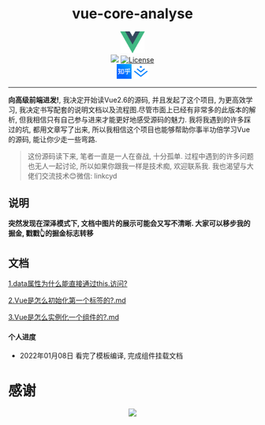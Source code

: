 
<div align=center>
 <h1>vue-core-analyse</h1>
</div>

<div align=center>
  <img src="https://github.com/LinkSofuny/vue-core-analyse/blob/dev/%20docs/images/logo.png" width="10%">
</div>

<div align=center>
  <a href="https://github.com/vuejs/vue"><img src="https://img.shields.io/badge/Vue-v2.6-green"></a>
  <a href="https://github.com/vuejs/vue"><img src="https://img.shields.io/badge/license-MIT-green" alt="License"></a>
</div>

<div align=center>
  <a href="https://www.zhihu.com/people/chen-yu-dong-83-17"><img src="https://github.com/LinkSofuny/vue-core-analyse/blob/dev/%20docs/images/zhihu.png" width="30"></a> <a href="https://juejin.cn/user/2005929448188567/posts"><img src="https://github.com/LinkSofuny/vue-core-analyse/blob/dev/%20docs/images/juejin.png" width="30"></a>
</div>

----

**向高级前端进发!**, 我决定开始读Vue2.6的源码, 并且发起了这个项目, 为更高效学习, 我决定书写配套的说明文档以及流程图.尽管市面上已经有非常多的此版本的解析, 但我相信只有自己参与进来才能更好地感受源码的魅力. 我将我遇到的许多踩过的坑, 都用文章写了出来, 所以我相信这个项目也能够帮助你事半功倍学习Vue的源码, 能让你少走一些弯路.

> 这份源码读下来, 笔者一直是一人在奋战, 十分孤单. 过程中遇到的许多问题也无人一起讨论, 所以如果你跟我一样是技术痴, 欢迎联系我. 我也渴望与大佬们交流技术😊微信: linkcyd

## 说明
**突然发现在深泽模式下, 文档中图片的展示可能会又写不清晰. 大家可以移步我的掘金, 戳戳👆的掘金标志转移**


## 文档

[1.data属性为什么能直接通过this.访问?](https://github.com/LinkSofuny/vue-core-analyse/blob/dev/%E9%85%8D%E5%A5%97%E6%96%87%E6%A1%A3/1.data%E5%B1%9E%E6%80%A7%E4%B8%BA%E4%BB%80%E4%B9%88%E8%83%BD%E7%9B%B4%E6%8E%A5%E9%80%9A%E8%BF%87this.%E8%AE%BF%E9%97%AE%3F.md)

[2.Vue是怎么初始化第一个标签的?.md](https://github.com/LinkSofuny/vue-core-analyse/blob/dev/%E9%85%8D%E5%A5%97%E6%96%87%E6%A1%A3/2.Vue%E6%98%AF%E6%80%8E%E4%B9%88%E5%88%9D%E5%A7%8B%E5%8C%96%E7%AC%AC%E4%B8%80%E4%B8%AA%E6%A0%87%E7%AD%BE%E7%9A%84%3F.md)

[3.Vue是怎么实例化一个组件的?.md](https://github.com/LinkSofuny/vue-core-analyse/blob/dev/%E9%85%8D%E5%A5%97%E6%96%87%E6%A1%A3/3.Vue%E6%98%AF%E6%80%8E%E4%B9%88%E5%AE%9E%E4%BE%8B%E5%8C%96%E4%B8%80%E4%B8%AA%E7%BB%84%E4%BB%B6%E7%9A%84%3F.md)


#### 个人进度
- 2022年01月08日 看完了模板编译, 完成组件挂载文档

# 感谢
<div align=center>
  <img src="https://p3-juejin.byteimg.com/tos-cn-i-k3u1fbpfcp/de68be4aa82e414195f43b21144f1f9d~tplv-k3u1fbpfcp-watermark.image" width="30%" style="display:inline">
</div>
